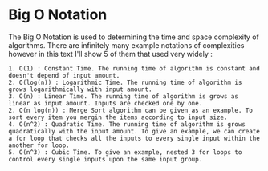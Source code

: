 # Big O Notation

The Big O Notation is used to determining the time and space complexity of algorithms. There are infinitely many example notations of complexities however in this text I'll show 5 of them that used very widely : 

    1. O(1) : Constant Time. The running time of algorithm is constant and doesn't depend of input amount.
    2. O(log(n)) : Logarithmic Time. The running time of algorithm is grows logarithmically with input amount. 
    3. O(n) : Linear Time. The running time of algorithm is grows as linear as input amount. Inputs are checked one by one.
    2. O(n log(n)) : Merge Sort algorithm can be given as an example. To sort every item you mergin the items according to input size.
    4. O(n^2) : Quadratic Time. The running time of algorithm is grows quadratically with the input amount. To give an example, we can create a for loop that checks all the inputs to every single input within the another for loop.
    5. O(n^3) : Cubic Time. To give an example, nested 3 for loops to control every single inputs upon the same input group. 